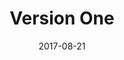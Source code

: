 ---
title: "Version One"
description: "Overview of service"
date: "2017-08-21"
contact: "jgruen@mozilla.com"

product:
  -
    name: "Commander"
    icon: "./images/kommander-v1-icon.svg"
    hero:
      -
        title: "Commander"
        text: "Hundreds of simple commands, right at your fingertips."
        cta: "Get the Extension"
        image: "./images/kommander-v1-hero.png"
    facets:
      -
        title: "At your service"
        text: "Just start typing. Commander will start making suggestions. From screenshots, to notes, to bookmarks. Do at all with a few taps of the keyboard."
        image: "./images/kommander-v1-facet-1.png"
      -
        title: "Here Comes Everybody"
        text: "Integrate with all your favorite apps. Want a send a message with Facebook, or save a page to Evernote? We've got you covered?"
        image: "./images/kommander-v1-facet-2.png"
      -
        title: "Keep Connected"
        text: "Commander makes it easy to send sites and files to all your devices so they're there when you need them."
        image: "./images/kommander-v1-facet-3.png"
---